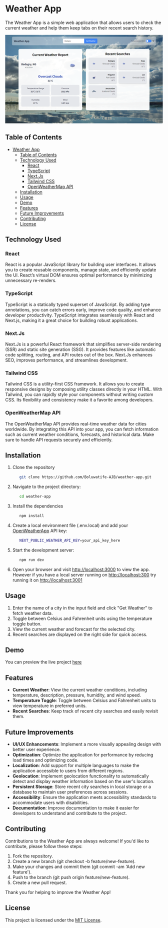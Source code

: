 # Weather App

The Weather App is a simple web application that allows users to check the current weather and help them keep tabs on their recent search history.

![Weather App Preview](./public/img/image.png)

## Table of Contents

- [Weather App](#weather-app)
  - [Table of Contents](#table-of-contents)
  - [Technology Used](#technology-used)
    - [React](#react)
    - [TypeScript](#typescript)
    - [Next.Js](#nextjs)
    - [Tailwind CSS](#tailwind-css)
    - [OpenWeatherMap API](#openweathermap-api)
  - [Installation](#installation)
  - [Usage](#usage)
  - [Demo](#demo)
  - [Features](#features)
  - [Future Improvements](#future-improvements)
  - [Contributing](#contributing)
  - [License](#license)

## Technology Used

### React

React is a popular JavaScript library for building user interfaces. It allows you to create reusable components, manage state, and efficiently update the UI. React’s virtual DOM ensures optimal performance by minimizing unnecessary re-renders.

### TypeScript

TypeScript is a statically typed superset of JavaScript. By adding type annotations, you can catch errors early, improve code quality, and enhance developer productivity. TypeScript integrates seamlessly with React and Next.js, making it a great choice for building robust applications.

### Next.Js

Next.Js is a powerful React framework that simplifies server-side rendering (SSR) and static site generation (SSG). It provides features like automatic code splitting, routing, and API routes out of the box. Next.Js enhances SEO, improves performance, and streamlines development.

### Tailwind CSS

Tailwind CSS is a utility-first CSS framework. It allows you to create responsive designs by composing utility classes directly in your HTML. With Tailwind, you can rapidly style your components without writing custom CSS. Its flexibility and consistency make it a favorite among developers.

### OpenWeatherMap API

The OpenWeatherMap API provides real-time weather data for cities worldwide. By integrating this API into your app, you can fetch information such as current weather conditions, forecasts, and historical data. Make sure to handle API requests securely and efficiently.

## Installation

1. Clone the repository

   ```bash
      git clone https://github.com/Boluwatife-AJB/weather-app.git
   ```

2. Navigate to the project directory:

   ```bash
      cd weather-app
   ```

3. Install the dependencies

   ```bash
      npm install
   ```

4. Create a local environment file (.env.local) and add your [OpenWeatherApp](https://openweathermap.org/) API key:

   ```bash
      NEXT_PUBLIC_WEATHER_API_KEY=your_api_key_here
   ```

5. Start the development server:

   ```bash
      npm run dev
   ```

6. Open your browser and visit <http://localhost:3000> to view the app. However if you have a local server running on <http://localhost:300> try running it on <http://localhost:3001>

## Usage

1. Enter the name of a city in the input field and click "Get Weather" to fetch weather data.
2. Toggle between Celsius and Fahrenheit units using the temperature toggle button.
3. View the current weather and forecast for the selected city.
4. Recent searches are displayed on the right side for quick access.

## Demo

You can preview the live project [here](https://weather-app-theta-nine-60.vercel.app/)

## Features

- **Current Weather**: View the current weather conditions, including temperature, description, pressure, humidity, and wind speed.
- **Temperature Toggle**: Toggle between Celsius and Fahrenheit units to view temperature in preferred units.
- **Recent Searches**: Keep track of recent city searches and easily revisit them.

## Future Improvements

- **UI/UX Enhancements**: Implement a more visually appealing design with better user experience.
- **Optimization**: Optimize the application for performance by reducing load times and optimizing code.
- **Localization**: Add support for multiple languages to make the application accessible to users from different regions.
- **Geolocation**: Implement geolocation functionality to automatically detect and display weather information based on the user's location.
- **Persistent Storage**: Store recent city searches in local storage or a database to maintain user preferences across sessions.
- **Accessibility**: Ensure the application meets accessibility standards to accommodate users with disabilities.
- **Documentation**: Improve documentation to make it easier for developers to understand and contribute to the project.

## Contributing

Contributions to the Weather App are always welcome! If you'd like to contribute, please follow these steps:

1. Fork the repository.
2. Create a new branch (git checkout -b feature/new-feature).
3. Make your changes and commit them (git commit -am 'Add new feature').
4. Push to the branch (git push origin feature/new-feature).
5. Create a new pull request.

Thank you for helping to improve the Weather App!

## License

This project is licensed under the [MIT License](LICENSE).
